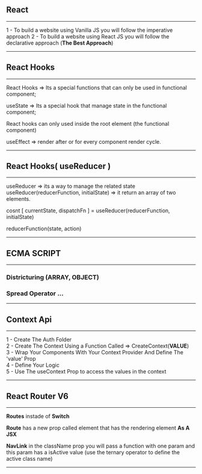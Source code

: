 ## React

---

1 - To build a website using Vanilla JS you will follow the imperative approach
2 - To build a website using React JS you will follow the declarative approach (**The Best Approach**)

---

## React Hooks

---

React Hooks => Its a special functions that can only be used in functional component;

useState => Its a special hook that manage state in the functional component;

React hooks can only used inside the root element (the functional component)

useEffect => render after or for every component render cycle.

---

## React Hooks( useReducer )

---

useReducer => its a way to manage the related state
useReducer(reducerFunction, initialState) => it return an array of two elements.

cosnt [ currentState, dispatchFn ] = useReducer(reducerFunction, initialState)

reducerFunction(state, action)

---

## ECMA SCRIPT

---

### Districturing (ARRAY, OBJECT)

### Spread Operator ...

---

## Context Api

---

1 - Create The Auth Folder <br />
2 - Create The Context Using a Function Called => CreateContext(**VALUE**) <br />
3 - Wrap Your Components With Your Context Provider And Define The 'value' Prop <br />
4 - Define Your Logic <br />
5 - Use The useContext Prop to access the values in the context <br />

---

## React Router V6

---

**Routes** instade of **Switch** <br />

**Route** has a new prop called element that has the rendering element **As A JSX** <br />

**NavLink** in the className prop you will pass a function with one param and this param has a isActive value (use the ternary operator to define the active class name) <br />

---
